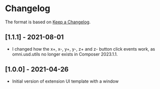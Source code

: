 # Changelog

The format is based on [Keep a Changelog](https://keepachangelog.com/en/1.0.0/).

## [1.1.1] - 2021-08-01
- I changed how the x+, x-, y+, y-, z+ and z- button click events work, as omni.usd.utils no longer exists in Composer 2023.1.1.

## [1.0.0] - 2021-04-26
- Initial version of extension UI template with a window

